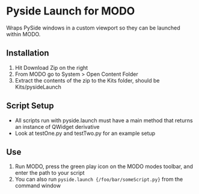 # Pyside Launch for MODO

Wraps PySide windows in a custom viewport so they can be launched within MODO.

## Installation
1. Hit Download Zip on the right
2. From MODO go to System > Open Content Folder
3. Extract the contents of the zip to the Kits folder, should be Kits/pysideLaunch

## Script Setup
- All scripts run with pyside.launch must have a main method that returns an instance of QWidget derivative
- Look at testOne.py and testTwo.py for an example setup

## Use
1. Run MODO, press the green play icon on the MODO modes toolbar, and enter the path to your script
2. You can also run ```pyside.launch {/foo/bar/someScript.py}``` from the command window
